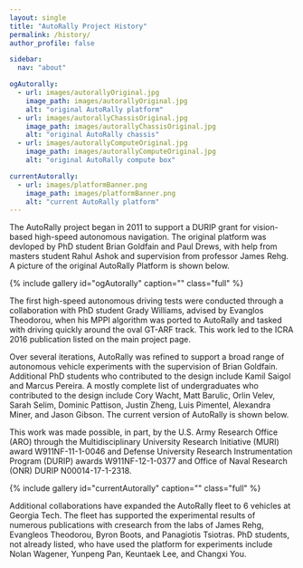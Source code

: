 ```yaml
---
layout: single
title: "AutoRally Project History"
permalink: /history/
author_profile: false

sidebar:
  nav: "about"

ogAutorally:
  - url: images/autorallyOriginal.jpg
    image_path: images/autorallyOriginal.jpg
    alt: "original AutoRally platform"
  - url: images/autorallyChassisOriginal.jpg
    image_path: images/autorallyChassisOriginal.jpg
    alt: "original AutoRally chassis"
  - url: images/autorallyComputeOriginal.jpg
    image_path: images/autorallyComputeOriginal.jpg
    alt: "original AutoRally compute box"

currentAutorally:
  - url: images/platformBanner.png
    image_path: images/platformBanner.png
    alt: "current AutoRally platform"
---
```


The AutoRally project began in 2011 to support a DURIP grant for vision-based high-speed autonomous navigation. The original platform was devloped by PhD student Brian Goldfain and Paul Drews, with help from masters student Rahul Ashok and supervision from professor James Rehg. A picture of the original AutoRally Platform is shown below.

{% include gallery id="ogAutorally" caption="" class="full" %}

The first high-speed autonomous driving tests were conducted through a collaboration with PhD student Grady Williams, advised by Evanglos Theodorou, when his MPPI algorithm was ported to AutoRally and tasked with driving quickly around the oval GT-ARF track. This work led to the ICRA 2016 publication listed on the main project page. 

Over several iterations, AutoRally was refined to support a broad range of autonomous vehicle experiments with the supervision of Brian Goldfain. Additional PhD students who contributed to the design include Kamil Saigol and Marcus Pereira. A mostly complete list of undergraduates who contributed to the design include Cory Wacht, Matt Barulic, Orlin Velev, Sarah Selim, Dominic Pattison, Justin Zheng, Luis Pimentel, Alexandra Miner, and Jason Gibson. The current version of AutoRally is shown below.

This work was made possible, in part, by the U.S. Army Research Office (ARO) through the Multidisciplinary University Research Initiative (MURI) award W911NF-11-1-0046 and Defense University Research Instrumentation Program (DURIP) awards W911NF-12-1-0377 and Office of Naval Research (ONR) DURIP N00014-17-1-2318.

{% include gallery id="currentAutorally" caption="" class="full" %}

Additional collaborations have expanded the AutoRally fleet to 6 vehicles at Georgia Tech. The fleet has supported the experimental results of numerous publications with cresearch from the labs of James Rehg, Evangleos Theodorou, Byron Boots, and Panagiotis Tsiotras. PhD students, not already listed, who have used the platform for experiments include Nolan Wagener, Yunpeng Pan, Keuntaek Lee, and Changxi You.


